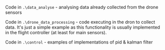 Code in ```.\data_analyse``` - analysing data already collected from the drone sensors 

Code in ```.\drone_data_processing``` - code executing in the dron to collect data. 
It's just a simple example as this functionality is usually implemented in the flight controller (at least for main sensors).

Code in ```.\control``` - examples of implementations of pid & kalman filter